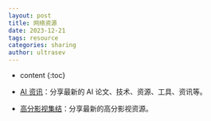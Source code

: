 ```yaml
---
layout: post
title: 网络资源
date: 2023-12-21
tags: resource
categories: sharing
author: ultrasev
---
```

* content
{:toc}



- [AI 资讯](https://ai.ultrasev.com)：分享最新的 AI 论文、技术、资源、工具、资讯等。



- [高分影视集结](https://film.ultrasev.com)：分享最新的高分影视资源。


